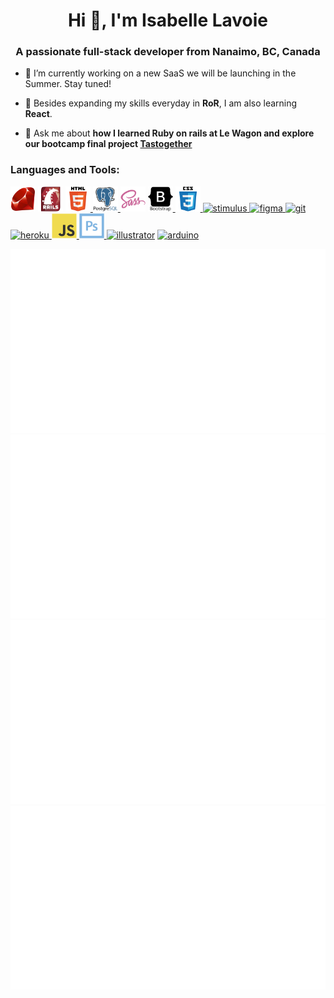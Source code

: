 <h1 align="center">Hi 👋, I'm Isabelle Lavoie</h1>
<h3 align="center">A passionate full-stack developer from Nanaimo, BC, Canada</h3>

- 🔭 I’m currently working on a new SaaS we will be launching in the Summer. Stay tuned!

- 🌱 Besides expanding my skills everyday in **RoR**, I am also learning **React**.

- 💬 Ask me about **how I learned Ruby on rails at Le Wagon and explore our bootcamp final project [Tastogether](https://github.com/MmeIsabelle/tastogether)**

<h3 align="left">Languages and Tools:</h3>
<p align="left"> <a href="https://www.ruby-lang.org/en/" target="_blank"> <img src="https://raw.githubusercontent.com/devicons/devicon/master/icons/ruby/ruby-original.svg" alt="ruby" width="40" height="40"/></a>
<a href="https://rubyonrails.org" target="_blank"><img src="https://raw.githubusercontent.com/devicons/devicon/master/icons/rails/rails-original-wordmark.svg" alt="rails" width="40" height="40"/></a>
<a href="https://www.w3.org/html/" target="_blank"> <img src="https://raw.githubusercontent.com/devicons/devicon/master/icons/html5/html5-original-wordmark.svg" alt="html5" width="40" height="40"/> </a>
<a href="https://www.postgresql.org" target="_blank"><img src="https://raw.githubusercontent.com/devicons/devicon/master/icons/postgresql/postgresql-original-wordmark.svg" alt="postgresql" width="40" height="40"/> </a> <a href="https://sass-lang.com" target="_blank"></a> 
  <img src="https://raw.githubusercontent.com/devicons/devicon/master/icons/sass/sass-original.svg" alt="sass" width="40" height="40"/> <a href="https://getbootstrap.com" target="_blank"> 
  <img src="https://raw.githubusercontent.com/devicons/devicon/master/icons/bootstrap/bootstrap-plain-wordmark.svg" alt="bootstrap" width="40" height="40"/> </a> <a href="https://www.w3schools.com/css/" target="_blank"> 
  <img src="https://raw.githubusercontent.com/devicons/devicon/master/icons/css3/css3-original-wordmark.svg" alt="css3" width="40" height="40"/> </a> 
 <a href="https://stimulus.hotwired.dev" target="_blank"> <img src="https://seeklogo.com/images/S/stimulus-logo-B866A6C9D0-seeklogo.com.png" alt="stimulus" width="40" height="40"/> </a> 
<a href="https://www.figma.com/" target="_blank"> <img src="https://www.vectorlogo.zone/logos/figma/figma-icon.svg" alt="figma" width="40" height="40"/> </a> 
<a href="https://git-scm.com/" target="_blank"> <img src="https://www.vectorlogo.zone/logos/git-scm/git-scm-icon.svg" alt="git" width="40" height="40"/> </a> 
<a href="https://heroku.com" target="_blank"><img src="https://www.vectorlogo.zone/logos/heroku/heroku-icon.svg" alt="heroku" width="40" height="40"/> </a> 
<a href="https://developer.mozilla.org/en-US/docs/Web/JavaScript" target="_blank"> <img src="https://raw.githubusercontent.com/devicons/devicon/master/icons/javascript/javascript-original.svg" alt="javascript" width="40" height="40"/> </a> 
<a href="https://www.photoshop.com/en" target="_blank"><img src="https://raw.githubusercontent.com/devicons/devicon/master/icons/photoshop/photoshop-line.svg" alt="photoshop" width="40" height="40"/> </a>
<a href="https://www.adobe.com/in/products/illustrator.html" target="_blank"><img src="https://www.vectorlogo.zone/logos/adobe_illustrator/adobe_illustrator-icon.svg" alt="illustrator" width="40" height="40"/></a> 
<a href="https://www.arduino.cc/" target="_blank"> <img src="https://cdn.worldvectorlogo.com/logos/arduino-1.svg" alt="arduino" width="40" height="40"/></a>
<!-- <img align="left" src="https://github-readme-stats.vercel.app/api/top-langs?username=mmeisabelle&show_icons=true&locale=en&layout=compact" alt="mmeisabelle" /></p>

<p>&nbsp;<img align="center" src="https://github-readme-stats.vercel.app/api?username=mmeisabelle&show_icons=true&locale=en" alt="mmeisabelle" /></p> -->

<div>

![](https://raw.githubusercontent.com/MmeIsabelle/github-stats/master/generated/languages.svg#gh-dark-mode-only)
![](https://raw.githubusercontent.com/MmeIsabelle/github-stats/master/generated/languages.svg#gh-light-mode-only)
![](https://raw.githubusercontent.com/MmeIsabelle/github-stats/master/generated/overview.svg#gh-dark-mode-only)
![](https://raw.githubusercontent.com/MmeIsabelle/github-stats/master/generated/overview.svg#gh-light-mode-only)
</div>
